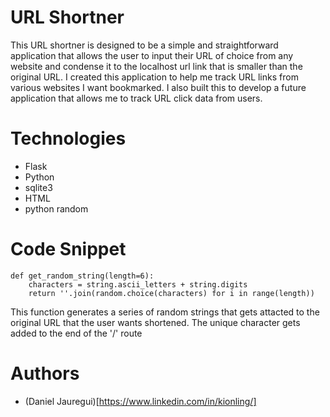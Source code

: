 # URL Shortner 
This URL shortner is designed to be a simple and straightforward application that allows the user to input their URL of choice from any website and condense it to the localhost url link that is smaller than the original URL. I created this application to help me track URL links from various websites I want bookmarked. I also built this to develop a future application that allows me to track URL click data from users.

# Technologies
* Flask
* Python
* sqlite3 
* HTML
* python random


# Code Snippet 

```
def get_random_string(length=6):
    characters = string.ascii_letters + string.digits
    return ''.join(random.choice(characters) for i in range(length))

```
This function generates a series of random strings that gets attacted to the original URL that the user wants shortened. The unique character gets added to the end of the '/' route


# Authors
* (Daniel Jauregui)[https://www.linkedin.com/in/kionling/]



